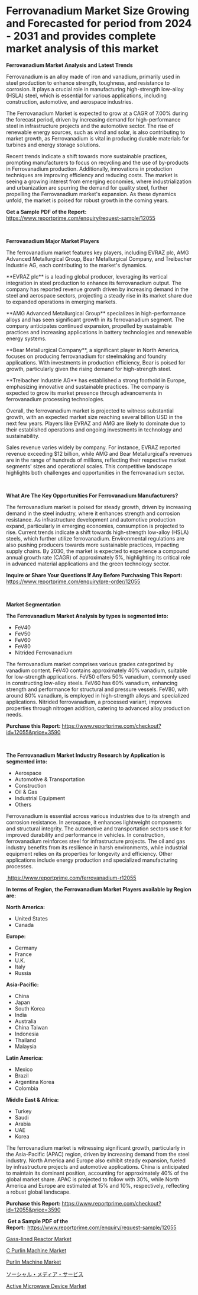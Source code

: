 <p><h1>Ferrovanadium Market Size Growing and Forecasted for period from 2024 - 2031 and provides complete market analysis of this market</h1></p><p><strong>Ferrovanadium Market Analysis and Latest Trends</strong></p>
<p><p>Ferrovanadium is an alloy made of iron and vanadium, primarily used in steel production to enhance strength, toughness, and resistance to corrosion. It plays a crucial role in manufacturing high-strength low-alloy (HSLA) steel, which is essential for various applications, including construction, automotive, and aerospace industries. </p><p>The Ferrovanadium Market is expected to grow at a CAGR of 7.00% during the forecast period, driven by increasing demand for high-performance steel in infrastructure projects and the automotive sector. The rise of renewable energy sources, such as wind and solar, is also contributing to market growth, as Ferrovanadium is vital in producing durable materials for turbines and energy storage solutions.</p><p>Recent trends indicate a shift towards more sustainable practices, prompting manufacturers to focus on recycling and the use of by-products in Ferrovanadium production. Additionally, innovations in production techniques are improving efficiency and reducing costs. The market is seeing a growing interest from emerging economies, where industrialization and urbanization are spurring the demand for quality steel, further propelling the Ferrovanadium market's expansion. As these dynamics unfold, the market is poised for robust growth in the coming years.</p></p>
<p><strong>Get a Sample PDF of the Report:&nbsp;</strong> <a href="https://www.reportprime.com/enquiry/request-sample/12055">https://www.reportprime.com/enquiry/request-sample/12055</a></p>
<p>&nbsp;</p>
<p><strong>Ferrovanadium Major Market Players</strong></p>
<p><p>The ferrovanadium market features key players, including EVRAZ plc, AMG Advanced Metallurgical Group, Bear Metallurgical Company, and Treibacher Industrie AG, each contributing to the market's dynamics.  </p><p>**EVRAZ plc** is a leading global producer, leveraging its vertical integration in steel production to enhance its ferrovanadium output. The company has reported revenue growth driven by increasing demand in the steel and aerospace sectors, projecting a steady rise in its market share due to expanded operations in emerging markets.  </p><p>**AMG Advanced Metallurgical Group** specializes in high-performance alloys and has seen significant growth in its ferrovanadium segment. The company anticipates continued expansion, propelled by sustainable practices and increasing applications in battery technologies and renewable energy systems.  </p><p>**Bear Metallurgical Company**, a significant player in North America, focuses on producing ferrovanadium for steelmaking and foundry applications. With investments in production efficiency, Bear is poised for growth, particularly given the rising demand for high-strength steel.  </p><p>**Treibacher Industrie AG** has established a strong foothold in Europe, emphasizing innovative and sustainable practices. The company is expected to grow its market presence through advancements in ferrovanadium processing technologies.  </p><p>Overall, the ferrovanadium market is projected to witness substantial growth, with an expected market size reaching several billion USD in the next few years. Players like EVRAZ and AMG are likely to dominate due to their established operations and ongoing investments in technology and sustainability.  </p><p>Sales revenue varies widely by company. For instance, EVRAZ reported revenue exceeding $12 billion, while AMG and Bear Metallurgical's revenues are in the range of hundreds of millions, reflecting their respective market segments' sizes and operational scales. This competitive landscape highlights both challenges and opportunities in the ferrovanadium sector.</p></p>
<p>&nbsp;</p>
<p><strong>What Are The Key Opportunities For Ferrovanadium Manufacturers?</strong></p>
<p><p>The ferrovanadium market is poised for steady growth, driven by increasing demand in the steel industry, where it enhances strength and corrosion resistance. As infrastructure development and automotive production expand, particularly in emerging economies, consumption is projected to rise. Current trends indicate a shift towards high-strength low-alloy (HSLA) steels, which further utilize ferrovanadium. Environmental regulations are also pushing producers towards more sustainable practices, impacting supply chains. By 2030, the market is expected to experience a compound annual growth rate (CAGR) of approximately 5%, highlighting its critical role in advanced material applications and the green technology sector.</p></p>
<p><strong>Inquire or Share Your Questions If Any Before Purchasing This Report:</strong> <a href="https://www.reportprime.com/enquiry/pre-order/12055">https://www.reportprime.com/enquiry/pre-order/12055</a></p>
<p>&nbsp;</p>
<p><strong>Market Segmentation</strong></p>
<p><strong>The Ferrovanadium Market Analysis by types is segmented into:</strong></p>
<p><ul><li>FeV40</li><li>FeV50</li><li>FeV60</li><li>FeV80</li><li>Nitrided Ferrovanadium</li></ul></p>
<p><p>The ferrovanadium market comprises various grades categorized by vanadium content. FeV40 contains approximately 40% vanadium, suitable for low-strength applications. FeV50 offers 50% vanadium, commonly used in constructing low-alloy steels. FeV60 has 60% vanadium, enhancing strength and performance for structural and pressure vessels. FeV80, with around 80% vanadium, is employed in high-strength alloys and specialized applications. Nitrided ferrovanadium, a processed variant, improves properties through nitrogen addition, catering to advanced alloy production needs.</p></p>
<p><strong>Purchase this Report:&nbsp;</strong><a href="https://www.reportprime.com/checkout?id=12055&price=3590">https://www.reportprime.com/checkout?id=12055&price=3590</a></p>
<p>&nbsp;</p>
<p><strong>The Ferrovanadium Market Industry Research by Application is segmented into:</strong></p>
<p><ul><li>Aerospace</li><li>Automotive & Transportation</li><li>Construction</li><li>Oil & Gas</li><li>Industrial Equipment</li><li>Others</li></ul></p>
<p><p>Ferrovanadium is essential across various industries due to its strength and corrosion resistance. In aerospace, it enhances lightweight components and structural integrity. The automotive and transportation sectors use it for improved durability and performance in vehicles. In construction, ferrovanadium reinforces steel for infrastructure projects. The oil and gas industry benefits from its resilience in harsh environments, while industrial equipment relies on its properties for longevity and efficiency. Other applications include energy production and specialized manufacturing processes.</p></p>
<p><a href="https://www.reportprime.com/ferrovanadium-r12055">&nbsp;https://www.reportprime.com/ferrovanadium-r12055</a></p>
<p><strong>In terms of Region, the Ferrovanadium Market Players available by Region are:</strong></p>
<p>
    <p> <strong> North America: </strong>
        <ul>
            <li>United States</li>
            <li>Canada</li>
        </ul>
        </p> 
    <p> <strong> Europe: </strong>
        <ul>
            <li>Germany</li>
            <li>France</li>
            <li>U.K.</li>
            <li>Italy</li>
            <li>Russia</li>
        </ul>
        </p> 
    <p> <strong> Asia-Pacific: </strong>
        <ul>
            <li>China</li>
            <li>Japan</li>
            <li>South Korea</li>
            <li>India</li>
            <li>Australia</li>
            <li>China Taiwan</li>
            <li>Indonesia</li>
            <li>Thailand</li>
            <li>Malaysia</li>
        </ul>
        </p> 
    <p> <strong> Latin America: </strong>
        <ul>
            <li>Mexico</li>
            <li>Brazil</li>
            <li>Argentina Korea</li>
            <li>Colombia</li>
        </ul>
        </p> 
    <p> <strong> Middle East & Africa: </strong>
        <ul>
            <li>Turkey</li>
            <li>Saudi</li>
            <li>Arabia</li>
            <li>UAE</li>
            <li>Korea</li>
        </ul>
    </p>
    </p>
<p><p>The ferrovanadium market is witnessing significant growth, particularly in the Asia-Pacific (APAC) region, driven by increasing demand from the steel industry. North America and Europe also exhibit steady expansion, fueled by infrastructure projects and automotive applications. China is anticipated to maintain its dominant position, accounting for approximately 40% of the global market share. APAC is projected to follow with 30%, while North America and Europe are estimated at 15% and 10%, respectively, reflecting a robust global landscape.</p></p>
<p><strong>Purchase this Report: </strong><a href="https://www.reportprime.com/checkout?id=12055&price=3590">https://www.reportprime.com/checkout?id=12055&price=3590</a></p>
<p>&nbsp;<strong>Get a Sample PDF of the Report:&nbsp;&nbsp;</strong><a href="https://www.reportprime.com/enquiry/request-sample/12055">https://www.reportprime.com/enquiry/request-sample/12055</a></p>
<p><strong></strong></p>
<p><p><a href="https://issuu.com/reportprime-2/docs/gass-lined-reactor-market-size-2030_3d323234ea6044">Gass-lined Reactor Market</a></p><p><a href="https://medium.com/@oliver.rampling568768/c-purlin-machine-market-trends-and-strategic-market-insights-2024-2031-164facda385c">C Purlin Machine Market</a></p><p><a href="https://medium.com/@oliver.rampling568768/purlin-machine-market-global-market-insights-and-sales-trends-2024-to-2031-eb518b671e8e">Purlin Machine Market</a></p><p><a href="https://medium.com/@qirvhhyf42/%E3%82%BD%E3%83%BC%E3%82%B7%E3%83%A3%E3%83%AB%E3%83%A1%E3%83%87%E3%82%A3%E3%82%A2%E3%82%B5%E3%83%BC%E3%83%93%E3%82%B9%E5%B8%82%E5%A0%B4%E3%81%AE%E6%B4%9E%E5%AF%9F-%E5%B8%82%E5%A0%B4%E5%8F%82%E5%8A%A0%E8%80%85-%E5%B8%82%E5%A0%B4%E8%A6%8F%E6%A8%A1-%E5%9C%B0%E7%90%86%E7%9A%84%E5%9C%B0%E5%9F%9F-%E4%BA%88%E6%B8%AC-2024%E5%B9%B4-2031%E5%B9%B4-5d0ed937ff6c">ソーシャル・メディア・サービス</a></p><p><a href="https://issuu.com/reportprime-2/docs/active-microwave-device-market-size_2ae4bb5a24d790">Active Microwave Device Market</a></p></p>